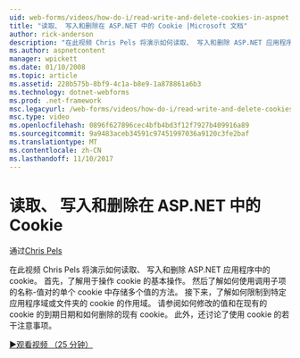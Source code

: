 ```yaml
---
uid: web-forms/videos/how-do-i/read-write-and-delete-cookies-in-aspnet
title: "读取、 写入和删除在 ASP.NET 中的 Cookie |Microsoft 文档"
author: rick-anderson
description: "在此视频 Chris Pels 将演示如何读取、 写入和删除 ASP.NET 应用程序中的 cookie。 首先，了解用于操作 cooki 的基本操作..."
ms.author: aspnetcontent
manager: wpickett
ms.date: 01/10/2008
ms.topic: article
ms.assetid: 228b575b-8bf9-4c1a-b8e9-1a878861a6b3
ms.technology: dotnet-webforms
ms.prod: .net-framework
msc.legacyurl: /web-forms/videos/how-do-i/read-write-and-delete-cookies-in-aspnet
msc.type: video
ms.openlocfilehash: 0896f627896cec4bfb4bd3f12f7927b409916a89
ms.sourcegitcommit: 9a9483aceb34591c97451997036a9120c3fe2baf
ms.translationtype: MT
ms.contentlocale: zh-CN
ms.lasthandoff: 11/10/2017
---
```

<a name="read-write-and-delete-cookies-in-aspnet"></a>读取、 写入和删除在 ASP.NET 中的 Cookie
====================
通过[Chris Pels](https://twitter.com/chrispels)

在此视频 Chris Pels 将演示如何读取、 写入和删除 ASP.NET 应用程序中的 cookie。 首先，了解用于操作 cookie 的基本操作。 然后了解如何使用调用子项的名称-值对的单个 cookie 中存储多个值的方法。 接下来，了解如何限制到特定应用程序域或文件夹的 cookie 的作用域。 请参阅如何修改的值和在现有的 cookie 的到期日期和如何删除的现有 cookie。 此外，还讨论了使用 cookie 的若干注意事项。

[&#9654;观看视频 （25 分钟）](https://channel9.msdn.com/Blogs/ASP-NET-Site-Videos/read-write-and-delete-cookies-in-aspnet)
